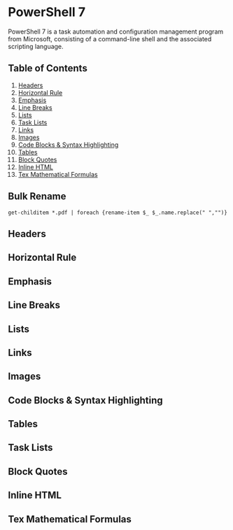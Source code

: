 # PowerShell 7
PowerShell 7 is a task automation and configuration management program from Microsoft, consisting of a command-line shell and the associated scripting language.

## Table of Contents
1. [Headers](#Headers)
2. [Horizontal Rule]()
3. [Emphasis](#Emphasis)
4. [Line Breaks](#LineBreaks)
5. [Lists](#Lists)
6. [Task Lists]()
7. [Links]()
8. [Images]()
9. [Code Blocks & Syntax Highlighting]()
10. [Tables]()
11. [Block Quotes]()
12. [Inline HTML]()
13. [Tex Mathematical Formulas]()

## Bulk Rename
`get-childitem *.pdf | foreach {rename-item $_ $_.name.replace(" ","")}`


## Headers

## Horizontal Rule

## Emphasis

## Line Breaks

## Lists

## Links

## Images

## Code Blocks & Syntax Highlighting

## Tables

## Task Lists

## Block Quotes

## Inline HTML


## Tex Mathematical Formulas


